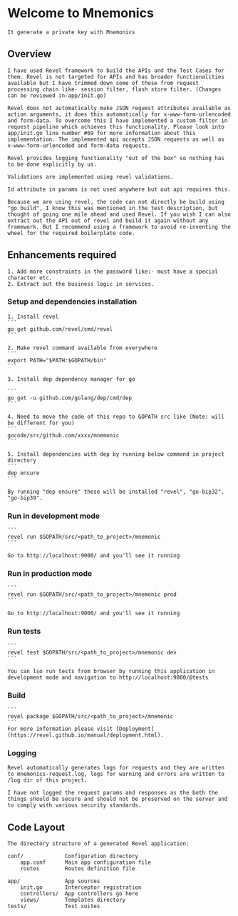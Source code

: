 # Welcome to Mnemonics

    It generate a private key with Mnemonics

## Overview

    I have used Revel framework to build the APIs and the Test Cases for them. Revel is not targeted for APIs and has broader functionalities available but I have trimmed down some of those from request processing chain like- session filter, flash store filter. (Changes can be reviewed in-app/init.go)

    Revel does not automatically make JSON request attributes available as action arguments, it does this automatically for x-www-form-urlencoded and form-data. To overcome this I have implemented a custom filter in request pipeline which achieves this functionality. Please look into app/init.go line number #69 for more information about this implementation. The implemented api accepts JSON requests as well as x-www-form-urlencoded and form-data requests.

    Revel provides logging functionality "out of the box" so nothing has to be done explicitly by us.

    Validations are implemented using revel validations.

    Id attribute in params is not used anywhere but out api requires this.

    Because we are using revel, the code can not directly be build using "go build", I know this was mentioned in the test description, but thought of going one mile ahead and used Revel. If you wish I can also extract out the API out of revel and build it again without any framework. But I recommend using a framework to avoid re-inventing the wheel for the required boilerplate code. 

## Enhancements required
    1. Add more constraints in the password like:- must have a special character etc.
    2. Extract out the business logic in services.

### Setup and dependencies installation
    1. Install revel
    ```
    go get github.com/revel/cmd/revel
    ```

    2. Make revel command available from everywhere
    ```
    export PATH="$PATH:$GOPATH/bin"
    ```

    3. Install dep dependency manager for go

    ```
    go get -u github.com/golang/dep/cmd/dep
    ```

    4. Need to move the code of this repo to GOPATH src like (Note: will be different for you)
    ```
    gocode/src/github.com/xxxx/mnemonic
    ```

    5. Install dependencies with dep by running below command in project directory
    ```
    dep ensure
    ```

    By running "dep ensure" these will be installed "revel", "go-bip32", "go-bip39".

### Run in development mode

    ```
    revel run $GOPATH/src/<path_to_project>/mnemonic
    ```

    Go to http://localhost:9000/ and you'll see it running

### Run in production mode

    ```
    revel run $GOPATH/src/<path_to_project>/mnemonic prod
    ```

    Go to http://localhost:9000/ and you'll see it running

### Run tests

    ```
    revel test $GOPATH/src/<path_to_project>/mnemonic dev
    ```

    You can lso run tests from browser by running this application in development mode and navigation to http://localhost:9000/@tests


### Build
    ```
    revel package $GOPATH/src/<path_to_project>/mnemonic
    ```
    For more information please visit [Deployment](https://revel.github.io/manual/deployment.html).

### Logging
    Revel automatically generates logs for requests and they are written to mnemonics-request.log, logs for warning and errors are written to /log dir of this project.

    I have not logged the request params and responses as the both the things should be secure and should not be preserved on the server and to comply with various security standards.

## Code Layout

    The directory structure of a generated Revel application:

    conf/             Configuration directory
        app.conf      Main app configuration file
        routes        Routes definition file

    app/              App sources
        init.go       Interceptor registration
        controllers/  App controllers go here
        views/        Templates directory
    tests/            Test suites

